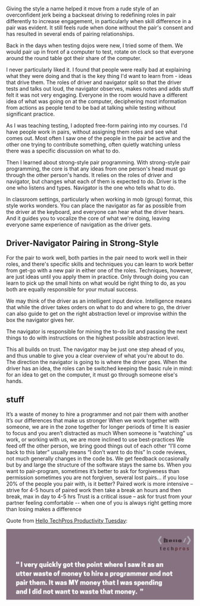 Giving the style a name helped it move from a rude style of an overconfident jerk being a backseat driving to redefining roles in pair differently to increase engagement, in particularly when skill difference in a pair was evident. It still feels rude when done without the pair's consent and has resulted in several ends of pairing relationships.


Back in the days when testing dojos were new, I tried some of them. We would pair up in front of a computer to test, rotate on clock so that everyone around the round table got their share of the computer.

I never particularly liked it. I found that people were really bad at explaining what they were doing and that is the key thing I'd want to learn from - ideas that drive them. The roles of driver and navigator split so that the driver tests and talks out loud, the navigator observes, makes notes and adds stuff felt it was not very engaging. Everyone in the room would have a different idea of what was going on at the computer, deciphering most information from actions as people tend to be bad at talking while testing without significant practice.

As I was teaching testing, I adopted free-form pairing into my courses. I'd have people work in pairs, without assigning them roles and see what comes out. Most often I saw one of the people in the pair be active and the other one trying to contribute something, often quietly watching unless there was a specific discussion on what to do.

Then I learned about strong-style pair programming. With strong-style pair programming, the core is that any ideas from one person's head must go through the other person's hands. It relies on the roles of driver and navigator, but changes what each of them is expected to do. Driver is the one who listens and types. Navigator is the one who tells what to do.

In classroom settings, particularly when working in mob (group) format, this style works wonders. You can place the navigator as far as possible from the driver at the keyboard, and everyone can hear what the driver hears. And it guides you to vocalize the core of what we're doing, leaving everyone same experience of navigation as the driver gets.

## Driver-Navigator Pairing in Strong-Style

For the pair to work well, both parties in the pair need to work well in their roles, and there's specific skills and techniques you can learn to work better from get-go with a new pair in either one of the roles. Techniques, however, are just ideas until you apply them in practice. Only through doing you can learn to pick up the small hints on what would be right thing to do, as you both are equally responsible for your mutual success.

We may think of the driver as an intelligent input device. Intelligence means that while the driver takes orders on what to do and where to go, the driver can also guide to get on the right abstraction level or improvise within the box the navigator gives her.

The navigator is responsible for mining the to-do list and passing the next things to do with instructions on the highest possible abstraction level.

This all builds on trust. The navigator may be just one step ahead of you, and thus unable to give you a clear overview of what you're about to do. The direction the navigator is going to is where the driver goes. When the driver has an idea, the roles can be switched keeping the basic rule in mind: for an idea to get on the computer, it must go through someone else's hands.

## stuff

It’s a waste of money to hire a programmer and not pair them with another
It’s our differences that make us stronger
When we work together with someone, we are in the zone together for longer periods of time
It is easier to focus and you aren’t distracted as much
When someone is “watching” us work, or working with us, we are more inclined to use best-practices
We feed off the other person, we bring good things out of each other
“I’ll come back to this later” usually means “I don’t want to do this”
In code reviews, not much generally changes in the code
  bs.
We get feedback occasionally but by and large the structure of the software stays the same
  bs.
When you want to pair-program, sometimes it’s better to ask for forgiveness than permission
   sometimes you are not forgiven, several lost pairs...
   if you lose 20% of the people you pair with, is it better?
Paired work is more intensive – strive for 4-5 hours of paired work then take a break
  an hours and then break, max in day to 4-5 hrs
Trust is a critical issue – ask for trust from your partner
  feeling comfortable -- when one of you is always right
  getting more than losing makes a difference


Quote from [Hello TechPros Productivity Tuesday](http://hellotechpros.com/llewellyn-falco-productivity/):

![Forcing Pairing](images/ForcingPairing.png)
